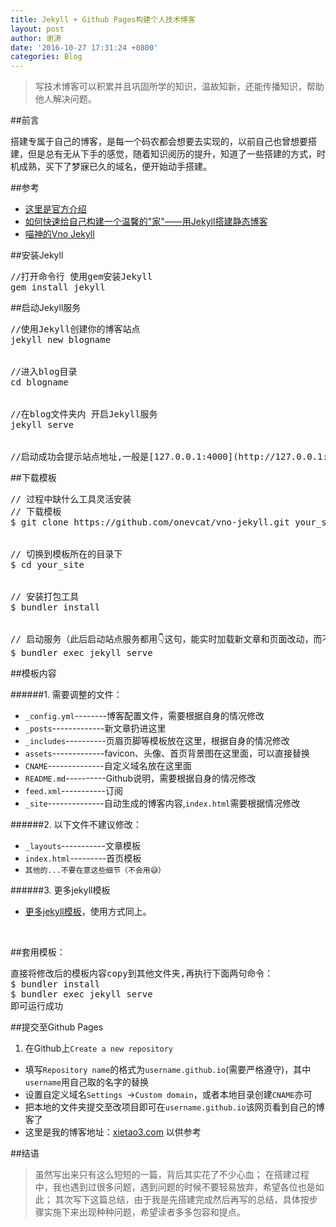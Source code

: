 ```yaml
---
title: Jekyll + Github Pages构建个人技术博客
layout: post
author: 谢涛
date: '2016-10-27 17:31:24 +0800'
categories: Blog
---
```


>写技术博客可以积累并且巩固所学的知识，温故知新，还能传播知识，帮助他人解决问题。

##前言

搭建专属于自己的博客，是每一个码农都会想要去实现的，以前自己也曾想要搭建，但是总有无从下手的感觉，随着知识阅历的提升，知道了一些搭建的方式，时机成熟，买下了梦寐已久的域名，便开始动手搭建。

##参考
+ [这里是官方介绍](http://jekyllcn.com/docs/quickstart/)
+ [如何快速给自己构建一个温馨的"家"——用Jekyll搭建静态博客](http://www.jianshu.com/p/9a6bc31d329d)
+ [喵神的Vno Jekyll](http://vno.onevcat.com/2016/02/hello-world-vno/)

##安装Jekyll
<pre>
//打开命令行 使用gem安装Jekyll
gem install jekyll
</pre>


##启动Jekyll服务
<pre>
//使用Jekyll创建你的博客站点
jekyll new blogname
</br>
//进入blog目录
cd blogname 
</br>
//在blog文件夹内 开启Jekyll服务
jekyll serve
</br>
//启动成功会提示站点地址,一般是[127.0.0.1:4000](http://127.0.0.1:4000),打开后就可以看到自己新建的站点
</pre>

##下载模板
<pre>
// 过程中缺什么工具灵活安装
// 下载模板
$ git clone https://github.com/onevcat/vno-jekyll.git your_site
</br>
// 切换到模板所在的目录下
$ cd your_site
</br>
// 安装打包工具
$ bundler install
</br>
// 启动服务（此后启动站点服务都用👇这句，能实时加载新文章和页面改动，而不用重新启动服务）
$ bundler exec jekyll serve
</pre>

##模板内容

######1. 需要调整的文件：

  + ``_config.yml``--------博客配置文件，需要根据自身的情况修改
  + ``_posts``-------------新文章扔进这里	
  + ``_includes``----------页眉页脚等模板放在这里，根据自身的情况修改
  + ``assets``-------------favicon、头像、首页背景图在这里面，可以直接替换
  + ``CNAME``--------------自定义域名放在这里面
  + ``README.md``----------Github说明，需要根据自身的情况修改
  + ``feed.xml``-----------订阅
  +  ``_site``--------------自动生成的博客内容,``index.html``需要根据情况修改



######2. 以下文件不建议修改：


+ ``_layouts``-----------文章模板
+ ``index.html``---------首页模板
+ ``其他的...不要在意这些细节（不会用😅）``

######3. 更多jekyll模板
 + [更多jekyll模板](http://jekyllthemes.org/)，使用方式同上。
</br>


##套用模板：
<pre>
直接将修改后的模板内容copy到其他文件夹,再执行下面两句命令：
$ bundler install
$ bundler exec jekyll serve
即可运行成功
</pre>

##提交至Github Pages
1. 在Github上``Create a new repository``
+ 填写``Repository name``的格式为``username.github.io``(需要严格遵守)，其中``username``用自己取的名字的替换
+ 设置自定义域名``Settings ``->``Custom domain``，或者本地目录创建``CNAME``亦可
+ 把本地的文件夹提交至改项目即可在``username.github.io``该网页看到自己的博客了
+ 这里是我的博客地址：[xietao3.com](http://xietao3.com) 以供参考

##结语
>虽然写出来只有这么短短的一篇，背后其实花了不少心血；
在搭建过程中，我也遇到过很多问题，遇到问题的时候不要轻易放弃，希望各位也是如此；
>其次写下这篇总结，由于我是先搭建完成然后再写的总结，具体按步骤实施下来出现种种问题，希望读者多多包容和提点。